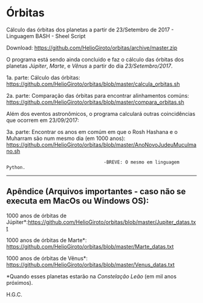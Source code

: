 # Órbitas
Cálculo das órbitas dos planetas a partir de 23/Setembro de 2017 - Linguagem BASH - Sheel Script

Download: https://github.com/HelioGiroto/orbitas/archive/master.zip

O programa está sendo ainda concluido e faz o cálculo das órbitas dos planetas *Júpiter*, *Marte*, e *Vênus* a partir do dia *23/Setembro/2017*. 

1a. parte: Cálculo das órbitas: 
https://github.com/HelioGiroto/orbitas/blob/master/calcula_orbitas.sh

2a. parte: Comparação das órbitas para encontrar alinhamentos comúns: 
https://github.com/HelioGiroto/orbitas/blob/master/compara_orbitas.sh

Além dos eventos astronômicos, o programa calculará outras coincidências que ocorrem em 23/09/2017:

3a. parte: Encontrar os anos em comúm em que o Rosh Hashana e o Muharram são num mesmo dia (em 1000 anos):
https://github.com/HelioGiroto/orbitas/blob/master/AnoNovoJudeuMuculmano.sh

                                        -BREVE: O mesmo em linguagem Python.

_________________________________________
## Apêndice (Arquivos importantes - caso não se executa em MacOs ou Windows OS): ##

1000 anos de órbitas de Júpiter\*:https://github.com/HelioGiroto/orbitas/blob/master/Jupiter_datas.txt

1000 anos de órbitas de Marte\*:  https://github.com/HelioGiroto/orbitas/blob/master/Marte_datas.txt

1000 anos de órbitas de Vênus\*:  https://github.com/HelioGiroto/orbitas/blob/master/Venus_datas.txt

\*Quando esses planetas estarão na _Constelação Leão_ (em mil anos próximos).


H.G.C.
